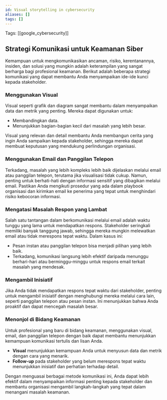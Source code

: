 ```yaml
---
id: Visual storytelling in cybersecurity
aliases: []
tags: []
---
```


Tags: [[google_cybersecurity]]

## Strategi Komunikasi untuk Keamanan Siber

Kemampuan untuk mengkomunikasikan ancaman, risiko, kerentanannya, insiden, dan solusi yang mungkin adalah keterampilan yang sangat berharga bagi profesional keamanan. Berikut adalah beberapa strategi komunikasi yang dapat membantu Anda menyampaikan ide-ide kunci kepada stakeholder.

### Menggunakan Visual

Visual seperti grafik dan diagram sangat membantu dalam menyampaikan data dan metrik yang penting. Mereka dapat digunakan untuk:

- Membandingkan data.
- Menunjukkan bagian-bagian kecil dari masalah yang lebih besar.

Visual yang relevan dan detail membantu Anda membangun cerita yang ingin Anda sampaikan kepada stakeholder, sehingga mereka dapat membuat keputusan yang mendukung perlindungan organisasi.

### Menggunakan Email dan Panggilan Telepon

Terkadang, masalah yang lebih kompleks lebih baik dijelaskan melalui email atau panggilan telepon, terutama jika visualisasi tidak cukup. Namun, penting untuk berhati-hati dengan informasi sensitif yang dibagikan melalui email. Pastikan Anda mengikuti prosedur yang ada dalam playbook organisasi dan kirimkan email ke penerima yang tepat untuk menghindari risiko kebocoran informasi.

### Mengatasi Masalah Respon yang Lambat

Salah satu tantangan dalam berkomunikasi melalui email adalah waktu tunggu yang lama untuk mendapatkan respons. Stakeholder seringkali memiliki banyak tanggung jawab, sehingga mereka mungkin melewatkan email atau tidak merespons tepat waktu. Dalam kasus ini:

- Pesan instan atau panggilan telepon bisa menjadi pilihan yang lebih baik.
- Terkadang, komunikasi langsung lebih efektif daripada menunggu berhari-hari atau berminggu-minggu untuk respons email terkait masalah yang mendesak.

### Mengambil Inisiatif

Jika Anda tidak mendapatkan respons tepat waktu dari stakeholder, penting untuk mengambil inisiatif dengan menghubungi mereka melalui cara lain, seperti panggilan telepon atau pesan instan. Ini menunjukkan bahwa Anda proaktif dan dapat mencegah masalah besar.

### Menonjol di Bidang Keamanan

Untuk profesional yang baru di bidang keamanan, menggunakan visual, email, dan panggilan telepon dengan baik dapat membantu menunjukkan kemampuan komunikasi tertulis dan lisan Anda.

- **Visual** menunjukkan kemampuan Anda untuk menyusun data dan metrik dengan cara yang menarik.
- **Follow-up** pada stakeholder yang belum merespons tepat waktu menunjukkan inisiatif dan perhatian terhadap detail.

Dengan menguasai berbagai metode komunikasi ini, Anda dapat lebih efektif dalam menyampaikan informasi penting kepada stakeholder dan membantu organisasi mengambil langkah-langkah yang tepat dalam menangani masalah keamanan.
